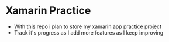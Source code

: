 # Xamarin Practice
 
- With this repo i plan to store my xamarin app practice project
- Track it's progress as I add more features as I keep improving
